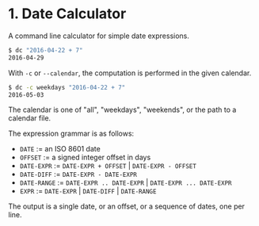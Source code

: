 # 1. Date Calculator

A command line calculator for simple date expressions.

```sh
$ dc "2016-04-22 + 7"
2016-04-29
```

With `-c` or `--calendar`, the computation is performed in the given calendar.

```sh
$ dc -c weekdays "2016-04-22 + 7"
2016-05-03
```

The calendar is one of "all", "weekdays", "weekends", or the path to a calendar file.

The expression grammar is as follows:

- `DATE` := an ISO 8601 date
- `OFFSET` := a signed integer offset in days
- `DATE-EXPR` := `DATE-EXPR + OFFSET` | `DATE-EXPR - OFFSET` 
- `DATE-DIFF` := `DATE-EXPR - DATE-EXPR`
- `DATE-RANGE` := `DATE-EXPR .. DATE-EXPR` | `DATE-EXPR ... DATE-EXPR`
- `EXPR` := `DATE-EXPR` | `DATE-DIFF` | `DATE-RANGE`

The output is a single date, or an offset, or a sequence of dates, one per line.

